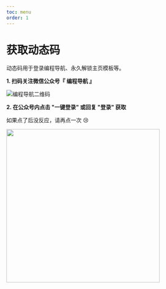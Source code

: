 ```yaml
---
toc: menu
order: 1
---
```


# 获取动态码

动态码用于登录编程导航、永久解锁主页模板等。

**1. 扫码关注微信公众号『 编程导航 』**

![编程导航二维码](https://636f-codenav-8grj8px727565176-1256524210.tcb.qcloud.la/assets/qrcode.jpg) 

**2. 在公众号内点击 "一键登录" 或回复 "登录" 获取**

如果点了后没反应，请再点一次 😢

<img src="https://636f-codenav-8grj8px727565176-1256524210.tcb.qcloud.la/assets/login.jpeg" width="400" />


